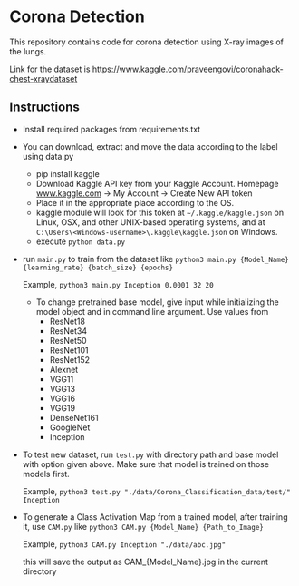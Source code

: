 # Corona Detection

This repository contains code for corona detection using X-ray images of the lungs.

Link for the dataset is https://www.kaggle.com/praveengovi/coronahack-chest-xraydataset

## Instructions

- Install required packages from requirements.txt

- You can download, extract and move the data according to the label using data.py
    - pip install kaggle
    - Download Kaggle API key from your Kaggle Account. Homepage www.kaggle.com -> My Account -> Create New API token
    - Place it in the appropriate place according to the OS.
    - kaggle module will look for this token at ```~/.kaggle/kaggle.json``` on Linux, OSX, and other UNIX-based operating systems, and at ```C:\Users\<Windows-username>\.kaggle\kaggle.json``` on Windows.
    - execute ```python data.py```

- run ```main.py``` to train from the dataset like ```python3 main.py {Model_Name} {learning_rate} {batch_size} {epochs}```

    Example, ```python3 main.py Inception 0.0001 32 20```

    - To change pretrained base model, give input while initializing the model object and in command line argument.  Use values from 
        - ResNet18 
        - ResNet34
        - ResNet50
        - ResNet101
        - ResNet152
        - Alexnet 
        - VGG11
        - VGG13
        - VGG16
        - VGG19
        - DenseNet161
        - GoogleNet
        - Inception

- To test new dataset, run ```test.py``` with directory path and base model with option given above. Make sure that model is trained on those models first. 

    Example, ```python3 test.py "./data/Corona_Classification_data/test/" Inception``` 
    
    
- To generate a Class Activation Map from a trained model, after training it, use ```CAM.py``` like ```python3 CAM.py {Model_Name} {Path_to_Image}```
    
    Example, ```python3 CAM.py Inception "./data/abc.jpg"```
    
    this will save the output as CAM_{Model_Name}.jpg in the current directory
